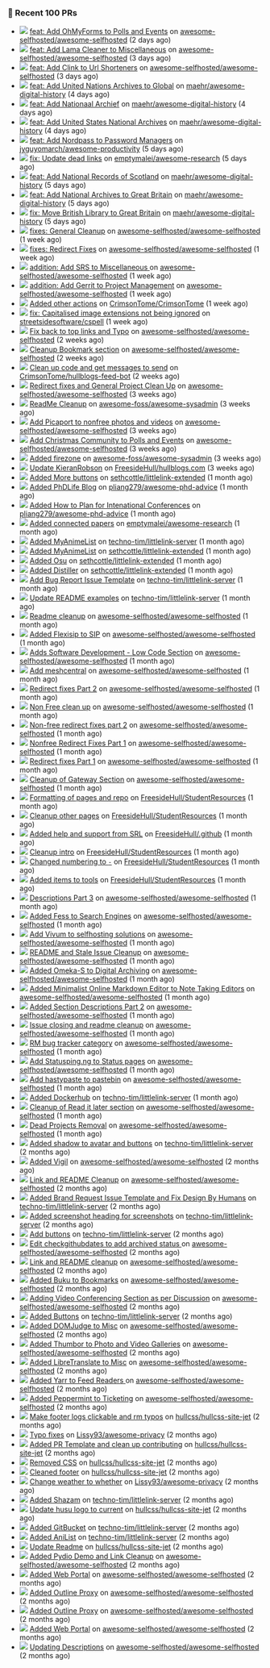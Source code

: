### 🔨 Recent 100 PRs

- ![](../assets/pr-open.svg) [feat: Add OhMyForms to Polls and Events](https://github.com/awesome-selfhosted/awesome-selfhosted/pull/3318) on [awesome-selfhosted/awesome-selfhosted](https://github.com/awesome-selfhosted/awesome-selfhosted) (2 days ago)
- ![](../assets/pr-open.svg) [feat: Add Lama Cleaner to Miscellaneous](https://github.com/awesome-selfhosted/awesome-selfhosted/pull/3317) on [awesome-selfhosted/awesome-selfhosted](https://github.com/awesome-selfhosted/awesome-selfhosted) (3 days ago)
- ![](../assets/pr-open.svg) [feat: Add Clink to Url Shorteners](https://github.com/awesome-selfhosted/awesome-selfhosted/pull/3316) on [awesome-selfhosted/awesome-selfhosted](https://github.com/awesome-selfhosted/awesome-selfhosted) (3 days ago)
- ![](../assets/pr-merged.svg) [feat: Add United Nations Archives to Global](https://github.com/maehr/awesome-digital-history/pull/48) on [maehr/awesome-digital-history](https://github.com/maehr/awesome-digital-history) (4 days ago)
- ![](../assets/pr-merged.svg) [feat: Add Nationaal Archief](https://github.com/maehr/awesome-digital-history/pull/47) on [maehr/awesome-digital-history](https://github.com/maehr/awesome-digital-history) (4 days ago)
- ![](../assets/pr-merged.svg) [feat: Add United States National Archives](https://github.com/maehr/awesome-digital-history/pull/46) on [maehr/awesome-digital-history](https://github.com/maehr/awesome-digital-history) (4 days ago)
- ![](../assets/pr-open.svg) [feat: Add Nordpass to Password Managers](https://github.com/jyguyomarch/awesome-productivity/pull/106) on [jyguyomarch/awesome-productivity](https://github.com/jyguyomarch/awesome-productivity) (5 days ago)
- ![](../assets/pr-open.svg) [fix: Update dead links](https://github.com/emptymalei/awesome-research/pull/58) on [emptymalei/awesome-research](https://github.com/emptymalei/awesome-research) (5 days ago)
- ![](../assets/pr-merged.svg) [feat: Add National Records of Scotland](https://github.com/maehr/awesome-digital-history/pull/45) on [maehr/awesome-digital-history](https://github.com/maehr/awesome-digital-history) (5 days ago)
- ![](../assets/pr-merged.svg) [feat: Add National Archives to Great Britain](https://github.com/maehr/awesome-digital-history/pull/44) on [maehr/awesome-digital-history](https://github.com/maehr/awesome-digital-history) (5 days ago)
- ![](../assets/pr-merged.svg) [fix: Move British Library to Great Britain](https://github.com/maehr/awesome-digital-history/pull/43) on [maehr/awesome-digital-history](https://github.com/maehr/awesome-digital-history) (5 days ago)
- ![](../assets/pr-merged.svg) [fixes: General Cleanup](https://github.com/awesome-selfhosted/awesome-selfhosted/pull/3302) on [awesome-selfhosted/awesome-selfhosted](https://github.com/awesome-selfhosted/awesome-selfhosted) (1 week ago)
- ![](../assets/pr-open.svg) [fixes: Redirect Fixes](https://github.com/awesome-selfhosted/awesome-selfhosted/pull/3301) on [awesome-selfhosted/awesome-selfhosted](https://github.com/awesome-selfhosted/awesome-selfhosted) (1 week ago)
- ![](../assets/pr-open.svg) [addition: Add SRS to Miscellaneous ](https://github.com/awesome-selfhosted/awesome-selfhosted/pull/3299) on [awesome-selfhosted/awesome-selfhosted](https://github.com/awesome-selfhosted/awesome-selfhosted) (1 week ago)
- ![](../assets/pr-open.svg) [addition: Add Gerrit to Project Management](https://github.com/awesome-selfhosted/awesome-selfhosted/pull/3298) on [awesome-selfhosted/awesome-selfhosted](https://github.com/awesome-selfhosted/awesome-selfhosted) (1 week ago)
- ![](../assets/pr-merged.svg) [Added other actions](https://github.com/CrimsonTome/CrimsonTome/pull/2) on [CrimsonTome/CrimsonTome](https://github.com/CrimsonTome/CrimsonTome) (1 week ago)
- ![](../assets/pr-merged.svg) [fix: Capitalised image extensions not being ignored](https://github.com/streetsidesoftware/cspell/pull/3599) on [streetsidesoftware/cspell](https://github.com/streetsidesoftware/cspell) (1 week ago)
- ![](../assets/pr-merged.svg) [Fix back to top links and Typo](https://github.com/awesome-selfhosted/awesome-selfhosted/pull/3294) on [awesome-selfhosted/awesome-selfhosted](https://github.com/awesome-selfhosted/awesome-selfhosted) (2 weeks ago)
- ![](../assets/pr-merged.svg) [Cleanup Bookmark section](https://github.com/awesome-selfhosted/awesome-selfhosted/pull/3288) on [awesome-selfhosted/awesome-selfhosted](https://github.com/awesome-selfhosted/awesome-selfhosted) (2 weeks ago)
- ![](../assets/pr-merged.svg) [Clean up code and get messages to send](https://github.com/CrimsonTome/hullblogs-feed-bot/pull/1) on [CrimsonTome/hullblogs-feed-bot](https://github.com/CrimsonTome/hullblogs-feed-bot) (2 weeks ago)
- ![](../assets/pr-merged.svg) [Redirect fixes and General Project Clean Up](https://github.com/awesome-selfhosted/awesome-selfhosted/pull/3274) on [awesome-selfhosted/awesome-selfhosted](https://github.com/awesome-selfhosted/awesome-selfhosted) (3 weeks ago)
- ![](../assets/pr-merged.svg) [ReadMe Cleanup](https://github.com/awesome-foss/awesome-sysadmin/pull/396) on [awesome-foss/awesome-sysadmin](https://github.com/awesome-foss/awesome-sysadmin) (3 weeks ago)
- ![](../assets/pr-merged.svg) [Add Picaport to nonfree photos and videos](https://github.com/awesome-selfhosted/awesome-selfhosted/pull/3272) on [awesome-selfhosted/awesome-selfhosted](https://github.com/awesome-selfhosted/awesome-selfhosted) (3 weeks ago)
- ![](../assets/pr-merged.svg) [Add Christmas Community to Polls and Events](https://github.com/awesome-selfhosted/awesome-selfhosted/pull/3271) on [awesome-selfhosted/awesome-selfhosted](https://github.com/awesome-selfhosted/awesome-selfhosted) (3 weeks ago)
- ![](../assets/pr-closed.svg) [Added firezone](https://github.com/awesome-foss/awesome-sysadmin/pull/395) on [awesome-foss/awesome-sysadmin](https://github.com/awesome-foss/awesome-sysadmin) (3 weeks ago)
- ![](../assets/pr-merged.svg) [Update KieranRobson](https://github.com/FreesideHull/hullblogs.com/pull/11) on [FreesideHull/hullblogs.com](https://github.com/FreesideHull/hullblogs.com) (3 weeks ago)
- ![](../assets/pr-merged.svg) [Added More buttons](https://github.com/sethcottle/littlelink-extended/pull/5) on [sethcottle/littlelink-extended](https://github.com/sethcottle/littlelink-extended) (1 month ago)
- ![](../assets/pr-merged.svg) [Added PhDLife Blog](https://github.com/pliang279/awesome-phd-advice/pull/2) on [pliang279/awesome-phd-advice](https://github.com/pliang279/awesome-phd-advice) (1 month ago)
- ![](../assets/pr-merged.svg) [Added How to Plan for Intenational Conferences](https://github.com/pliang279/awesome-phd-advice/pull/1) on [pliang279/awesome-phd-advice](https://github.com/pliang279/awesome-phd-advice) (1 month ago)
- ![](../assets/pr-merged.svg) [Added connected papers](https://github.com/emptymalei/awesome-research/pull/55) on [emptymalei/awesome-research](https://github.com/emptymalei/awesome-research) (1 month ago)
- ![](../assets/pr-merged.svg) [Added MyAnimeList](https://github.com/techno-tim/littlelink-server/pull/205) on [techno-tim/littlelink-server](https://github.com/techno-tim/littlelink-server) (1 month ago)
- ![](../assets/pr-merged.svg) [Added MyAnimeList](https://github.com/sethcottle/littlelink-extended/pull/4) on [sethcottle/littlelink-extended](https://github.com/sethcottle/littlelink-extended) (1 month ago)
- ![](../assets/pr-merged.svg) [Added Osu](https://github.com/sethcottle/littlelink-extended/pull/3) on [sethcottle/littlelink-extended](https://github.com/sethcottle/littlelink-extended) (1 month ago)
- ![](../assets/pr-merged.svg) [Added Distiller](https://github.com/sethcottle/littlelink-extended/pull/2) on [sethcottle/littlelink-extended](https://github.com/sethcottle/littlelink-extended) (1 month ago)
- ![](../assets/pr-merged.svg) [Add Bug Report Issue Template](https://github.com/techno-tim/littlelink-server/pull/204) on [techno-tim/littlelink-server](https://github.com/techno-tim/littlelink-server) (1 month ago)
- ![](../assets/pr-merged.svg) [Update README examples](https://github.com/techno-tim/littlelink-server/pull/203) on [techno-tim/littlelink-server](https://github.com/techno-tim/littlelink-server) (1 month ago)
- ![](../assets/pr-merged.svg) [Readme cleanup](https://github.com/awesome-selfhosted/awesome-selfhosted/pull/3243) on [awesome-selfhosted/awesome-selfhosted](https://github.com/awesome-selfhosted/awesome-selfhosted) (1 month ago)
- ![](../assets/pr-merged.svg) [Added Flexisip to SIP](https://github.com/awesome-selfhosted/awesome-selfhosted/pull/3241) on [awesome-selfhosted/awesome-selfhosted](https://github.com/awesome-selfhosted/awesome-selfhosted) (1 month ago)
- ![](../assets/pr-merged.svg) [Adds Software Development - Low Code Section](https://github.com/awesome-selfhosted/awesome-selfhosted/pull/3240) on [awesome-selfhosted/awesome-selfhosted](https://github.com/awesome-selfhosted/awesome-selfhosted) (1 month ago)
- ![](../assets/pr-merged.svg) [Add meshcentral](https://github.com/awesome-selfhosted/awesome-selfhosted/pull/3239) on [awesome-selfhosted/awesome-selfhosted](https://github.com/awesome-selfhosted/awesome-selfhosted) (1 month ago)
- ![](../assets/pr-closed.svg) [Redirect fixes Part 2](https://github.com/awesome-selfhosted/awesome-selfhosted/pull/3229) on [awesome-selfhosted/awesome-selfhosted](https://github.com/awesome-selfhosted/awesome-selfhosted) (1 month ago)
- ![](../assets/pr-merged.svg) [Non Free clean up](https://github.com/awesome-selfhosted/awesome-selfhosted/pull/3228) on [awesome-selfhosted/awesome-selfhosted](https://github.com/awesome-selfhosted/awesome-selfhosted) (1 month ago)
- ![](../assets/pr-merged.svg) [Non-free redirect fixes part 2](https://github.com/awesome-selfhosted/awesome-selfhosted/pull/3227) on [awesome-selfhosted/awesome-selfhosted](https://github.com/awesome-selfhosted/awesome-selfhosted) (1 month ago)
- ![](../assets/pr-merged.svg) [Nonfree Redirect Fixes Part 1](https://github.com/awesome-selfhosted/awesome-selfhosted/pull/3223) on [awesome-selfhosted/awesome-selfhosted](https://github.com/awesome-selfhosted/awesome-selfhosted) (1 month ago)
- ![](../assets/pr-merged.svg) [Redirect fixes Part 1](https://github.com/awesome-selfhosted/awesome-selfhosted/pull/3222) on [awesome-selfhosted/awesome-selfhosted](https://github.com/awesome-selfhosted/awesome-selfhosted) (1 month ago)
- ![](../assets/pr-merged.svg) [Cleanup of Gateway Section](https://github.com/awesome-selfhosted/awesome-selfhosted/pull/3221) on [awesome-selfhosted/awesome-selfhosted](https://github.com/awesome-selfhosted/awesome-selfhosted) (1 month ago)
- ![](../assets/pr-merged.svg) [Formatting of pages and repo](https://github.com/FreesideHull/StudentResources/pull/12) on [FreesideHull/StudentResources](https://github.com/FreesideHull/StudentResources) (1 month ago)
- ![](../assets/pr-merged.svg) [Cleanup other pages](https://github.com/FreesideHull/StudentResources/pull/11) on [FreesideHull/StudentResources](https://github.com/FreesideHull/StudentResources) (1 month ago)
- ![](../assets/pr-merged.svg) [Added help and support from SRL](https://github.com/FreesideHull/.github/pull/1) on [FreesideHull/.github](https://github.com/FreesideHull/.github) (1 month ago)
- ![](../assets/pr-merged.svg) [Cleanup intro](https://github.com/FreesideHull/StudentResources/pull/10) on [FreesideHull/StudentResources](https://github.com/FreesideHull/StudentResources) (1 month ago)
- ![](../assets/pr-merged.svg) [Changed numbering to `-`](https://github.com/FreesideHull/StudentResources/pull/9) on [FreesideHull/StudentResources](https://github.com/FreesideHull/StudentResources) (1 month ago)
- ![](../assets/pr-merged.svg) [Added items to tools](https://github.com/FreesideHull/StudentResources/pull/8) on [FreesideHull/StudentResources](https://github.com/FreesideHull/StudentResources) (1 month ago)
- ![](../assets/pr-merged.svg) [Descriptions Part 3](https://github.com/awesome-selfhosted/awesome-selfhosted/pull/3215) on [awesome-selfhosted/awesome-selfhosted](https://github.com/awesome-selfhosted/awesome-selfhosted) (1 month ago)
- ![](../assets/pr-merged.svg) [Added Fess to Search Engines](https://github.com/awesome-selfhosted/awesome-selfhosted/pull/3213) on [awesome-selfhosted/awesome-selfhosted](https://github.com/awesome-selfhosted/awesome-selfhosted) (1 month ago)
- ![](../assets/pr-merged.svg) [Add Vivum to selfhosting solutions](https://github.com/awesome-selfhosted/awesome-selfhosted/pull/3210) on [awesome-selfhosted/awesome-selfhosted](https://github.com/awesome-selfhosted/awesome-selfhosted) (1 month ago)
- ![](../assets/pr-merged.svg) [README and Stale Issue Cleanup](https://github.com/awesome-selfhosted/awesome-selfhosted/pull/3197) on [awesome-selfhosted/awesome-selfhosted](https://github.com/awesome-selfhosted/awesome-selfhosted) (1 month ago)
- ![](../assets/pr-merged.svg) [Added Omeka-S to Digital Archiving](https://github.com/awesome-selfhosted/awesome-selfhosted/pull/3194) on [awesome-selfhosted/awesome-selfhosted](https://github.com/awesome-selfhosted/awesome-selfhosted) (1 month ago)
- ![](../assets/pr-merged.svg) [Added  Minimalist Online Markdown Editor to Note Taking Editors](https://github.com/awesome-selfhosted/awesome-selfhosted/pull/3193) on [awesome-selfhosted/awesome-selfhosted](https://github.com/awesome-selfhosted/awesome-selfhosted) (1 month ago)
- ![](../assets/pr-merged.svg) [Added Section Descriptions Part 2](https://github.com/awesome-selfhosted/awesome-selfhosted/pull/3192) on [awesome-selfhosted/awesome-selfhosted](https://github.com/awesome-selfhosted/awesome-selfhosted) (1 month ago)
- ![](../assets/pr-merged.svg) [Issue closing and readme cleanup](https://github.com/awesome-selfhosted/awesome-selfhosted/pull/3190) on [awesome-selfhosted/awesome-selfhosted](https://github.com/awesome-selfhosted/awesome-selfhosted) (1 month ago)
- ![](../assets/pr-closed.svg) [RM bug tracker category](https://github.com/awesome-selfhosted/awesome-selfhosted/pull/3189) on [awesome-selfhosted/awesome-selfhosted](https://github.com/awesome-selfhosted/awesome-selfhosted) (1 month ago)
- ![](../assets/pr-merged.svg) [Add Statusping.ng to Status pages](https://github.com/awesome-selfhosted/awesome-selfhosted/pull/3186) on [awesome-selfhosted/awesome-selfhosted](https://github.com/awesome-selfhosted/awesome-selfhosted) (1 month ago)
- ![](../assets/pr-merged.svg) [Add hastypaste to pastebin](https://github.com/awesome-selfhosted/awesome-selfhosted/pull/3185) on [awesome-selfhosted/awesome-selfhosted](https://github.com/awesome-selfhosted/awesome-selfhosted) (1 month ago)
- ![](../assets/pr-merged.svg) [Added Dockerhub](https://github.com/techno-tim/littlelink-server/pull/194) on [techno-tim/littlelink-server](https://github.com/techno-tim/littlelink-server) (1 month ago)
- ![](../assets/pr-merged.svg) [Cleanup of Read it later section](https://github.com/awesome-selfhosted/awesome-selfhosted/pull/3184) on [awesome-selfhosted/awesome-selfhosted](https://github.com/awesome-selfhosted/awesome-selfhosted) (1 month ago)
- ![](../assets/pr-merged.svg) [Dead Projects Removal](https://github.com/awesome-selfhosted/awesome-selfhosted/pull/3183) on [awesome-selfhosted/awesome-selfhosted](https://github.com/awesome-selfhosted/awesome-selfhosted) (1 month ago)
- ![](../assets/pr-closed.svg) [Added shadow to avatar and buttons](https://github.com/techno-tim/littlelink-server/pull/193) on [techno-tim/littlelink-server](https://github.com/techno-tim/littlelink-server) (2 months ago)
- ![](../assets/pr-closed.svg) [Added Vigil](https://github.com/awesome-selfhosted/awesome-selfhosted/pull/3167) on [awesome-selfhosted/awesome-selfhosted](https://github.com/awesome-selfhosted/awesome-selfhosted) (2 months ago)
- ![](../assets/pr-merged.svg) [Link and README Cleanup](https://github.com/awesome-selfhosted/awesome-selfhosted/pull/3160) on [awesome-selfhosted/awesome-selfhosted](https://github.com/awesome-selfhosted/awesome-selfhosted) (2 months ago)
- ![](../assets/pr-merged.svg) [Added Brand Request Issue Template and Fix Design By Humans](https://github.com/techno-tim/littlelink-server/pull/184) on [techno-tim/littlelink-server](https://github.com/techno-tim/littlelink-server) (2 months ago)
- ![](../assets/pr-merged.svg) [Added screenshot heading for screenshots](https://github.com/techno-tim/littlelink-server/pull/183) on [techno-tim/littlelink-server](https://github.com/techno-tim/littlelink-server) (2 months ago)
- ![](../assets/pr-merged.svg) [Add buttons](https://github.com/techno-tim/littlelink-server/pull/182) on [techno-tim/littlelink-server](https://github.com/techno-tim/littlelink-server) (2 months ago)
- ![](../assets/pr-merged.svg) [Edit checkgithubdates to add archived status ](https://github.com/awesome-selfhosted/awesome-selfhosted/pull/3145) on [awesome-selfhosted/awesome-selfhosted](https://github.com/awesome-selfhosted/awesome-selfhosted) (2 months ago)
- ![](../assets/pr-merged.svg) [Link and README cleanup](https://github.com/awesome-selfhosted/awesome-selfhosted/pull/3140) on [awesome-selfhosted/awesome-selfhosted](https://github.com/awesome-selfhosted/awesome-selfhosted) (2 months ago)
- ![](../assets/pr-merged.svg) [Added Buku to Bookmarks](https://github.com/awesome-selfhosted/awesome-selfhosted/pull/3139) on [awesome-selfhosted/awesome-selfhosted](https://github.com/awesome-selfhosted/awesome-selfhosted) (2 months ago)
- ![](../assets/pr-merged.svg) [Adding Video Conferencing Section as per Discussion](https://github.com/awesome-selfhosted/awesome-selfhosted/pull/3133) on [awesome-selfhosted/awesome-selfhosted](https://github.com/awesome-selfhosted/awesome-selfhosted) (2 months ago)
- ![](../assets/pr-merged.svg) [Added Buttons](https://github.com/techno-tim/littlelink-server/pull/172) on [techno-tim/littlelink-server](https://github.com/techno-tim/littlelink-server) (2 months ago)
- ![](../assets/pr-merged.svg) [Added DOMJudge to Misc](https://github.com/awesome-selfhosted/awesome-selfhosted/pull/3127) on [awesome-selfhosted/awesome-selfhosted](https://github.com/awesome-selfhosted/awesome-selfhosted) (2 months ago)
- ![](../assets/pr-merged.svg) [Added Thumbor to Photo and Video Galleries](https://github.com/awesome-selfhosted/awesome-selfhosted/pull/3126) on [awesome-selfhosted/awesome-selfhosted](https://github.com/awesome-selfhosted/awesome-selfhosted) (2 months ago)
- ![](../assets/pr-merged.svg) [Added LibreTranslate to Misc](https://github.com/awesome-selfhosted/awesome-selfhosted/pull/3123) on [awesome-selfhosted/awesome-selfhosted](https://github.com/awesome-selfhosted/awesome-selfhosted) (2 months ago)
- ![](../assets/pr-merged.svg) [Added Yarr to Feed Readers ](https://github.com/awesome-selfhosted/awesome-selfhosted/pull/3122) on [awesome-selfhosted/awesome-selfhosted](https://github.com/awesome-selfhosted/awesome-selfhosted) (2 months ago)
- ![](../assets/pr-merged.svg) [Added Peppermint to Ticketing](https://github.com/awesome-selfhosted/awesome-selfhosted/pull/3121) on [awesome-selfhosted/awesome-selfhosted](https://github.com/awesome-selfhosted/awesome-selfhosted) (2 months ago)
- ![](../assets/pr-merged.svg) [Make footer logs clickable and rm typos](https://github.com/hullcss/hullcss-site-jet/pull/13) on [hullcss/hullcss-site-jet](https://github.com/hullcss/hullcss-site-jet) (2 months ago)
- ![](../assets/pr-merged.svg) [Typo fixes](https://github.com/Lissy93/awesome-privacy/pull/30) on [Lissy93/awesome-privacy](https://github.com/Lissy93/awesome-privacy) (2 months ago)
- ![](../assets/pr-merged.svg) [Added PR Template and clean up contributing](https://github.com/hullcss/hullcss-site-jet/pull/11) on [hullcss/hullcss-site-jet](https://github.com/hullcss/hullcss-site-jet) (2 months ago)
- ![](../assets/pr-merged.svg) [Removed CSS](https://github.com/hullcss/hullcss-site-jet/pull/9) on [hullcss/hullcss-site-jet](https://github.com/hullcss/hullcss-site-jet) (2 months ago)
- ![](../assets/pr-merged.svg) [Cleaned footer](https://github.com/hullcss/hullcss-site-jet/pull/8) on [hullcss/hullcss-site-jet](https://github.com/hullcss/hullcss-site-jet) (2 months ago)
- ![](../assets/pr-merged.svg) [Change weather to whether](https://github.com/Lissy93/awesome-privacy/pull/28) on [Lissy93/awesome-privacy](https://github.com/Lissy93/awesome-privacy) (2 months ago)
- ![](../assets/pr-merged.svg) [Added Shazam](https://github.com/techno-tim/littlelink-server/pull/166) on [techno-tim/littlelink-server](https://github.com/techno-tim/littlelink-server) (2 months ago)
- ![](../assets/pr-merged.svg) [Update husu logo to current](https://github.com/hullcss/hullcss-site-jet/pull/6) on [hullcss/hullcss-site-jet](https://github.com/hullcss/hullcss-site-jet) (2 months ago)
- ![](../assets/pr-merged.svg) [Added GitBucket](https://github.com/techno-tim/littlelink-server/pull/165) on [techno-tim/littlelink-server](https://github.com/techno-tim/littlelink-server) (2 months ago)
- ![](../assets/pr-merged.svg) [Added AniList](https://github.com/techno-tim/littlelink-server/pull/164) on [techno-tim/littlelink-server](https://github.com/techno-tim/littlelink-server) (2 months ago)
- ![](../assets/pr-merged.svg) [Update Readme](https://github.com/hullcss/hullcss-site-jet/pull/5) on [hullcss/hullcss-site-jet](https://github.com/hullcss/hullcss-site-jet) (2 months ago)
- ![](../assets/pr-merged.svg) [Added Pydio Demo and Link Cleanup](https://github.com/awesome-selfhosted/awesome-selfhosted/pull/3099) on [awesome-selfhosted/awesome-selfhosted](https://github.com/awesome-selfhosted/awesome-selfhosted) (2 months ago)
- ![](../assets/pr-merged.svg) [Added Web Portal](https://github.com/awesome-selfhosted/awesome-selfhosted/pull/3098) on [awesome-selfhosted/awesome-selfhosted](https://github.com/awesome-selfhosted/awesome-selfhosted) (2 months ago)
- ![](../assets/pr-merged.svg) [Added Outline Proxy](https://github.com/awesome-selfhosted/awesome-selfhosted/pull/3097) on [awesome-selfhosted/awesome-selfhosted](https://github.com/awesome-selfhosted/awesome-selfhosted) (2 months ago)
- ![](../assets/pr-closed.svg) [Added Outline Proxy](https://github.com/awesome-selfhosted/awesome-selfhosted/pull/3096) on [awesome-selfhosted/awesome-selfhosted](https://github.com/awesome-selfhosted/awesome-selfhosted) (2 months ago)
- ![](../assets/pr-closed.svg) [Added Web Portal](https://github.com/awesome-selfhosted/awesome-selfhosted/pull/3095) on [awesome-selfhosted/awesome-selfhosted](https://github.com/awesome-selfhosted/awesome-selfhosted) (2 months ago)
- ![](../assets/pr-closed.svg) [Updating Descriptions](https://github.com/awesome-selfhosted/awesome-selfhosted/pull/3093) on [awesome-selfhosted/awesome-selfhosted](https://github.com/awesome-selfhosted/awesome-selfhosted) (2 months ago)